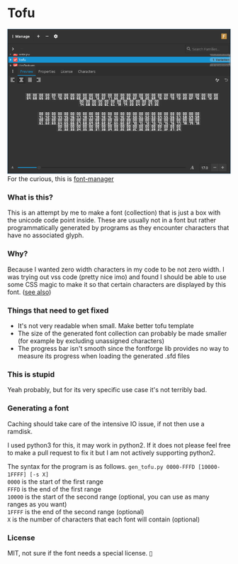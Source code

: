 # Tofu

![screenshot](example.png)  
For the curious, this is [font-manager](https://fontmanager.github.io/)

### What is this?
This is an attempt by me to make a font (collection) that is just a box with the unicode code point inside. These are usually not in a font but rather programmatically generated by programs as they encounter characters that have no associated glyph.

### Why?
Because I wanted zero width characters in my code to be not zero width. I was trying out vss code (pretty nice imo) and found I should be able to use some CSS magic to make it so that certain characters are displayed by this font. ([see also](https://graphicdesign.stackexchange.com/questions/95687/making-a-tofu-font))

### Things that need to get fixed
 * It's not very readable when small. Make better tofu template
 * The size of the generated font collection can probably be made smaller (for example by excluding unassigned characters)
 * The progress bar isn't smooth since the fontforge lib provides no way to measure its progress when loading the generated .sfd files

### This is stupid
Yeah probably, but for its very specific use case it's not terribly bad.

### Generating a font
Caching should take care of the intensive IO issue, if not then use a ramdisk.

I used python3 for this, it may work in python2. If it does not please feel free to make a pull request to fix it but I am not actively supporting python2.

The syntax for the program is as follows. `gen_tofu.py 0000-FFFD [10000-1FFFF] [-s X]`  
`0000` is the start of the first range  
`FFFD` is the end of the first range  
`10000` is the start of the second range (optional, you can use as many ranges as you want)  
`1FFFF` is the end of the second range (optional)  
`X` is the number of characters that each font will contain (optional)

### License
MIT, not sure if the font needs a special license. ▯
